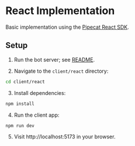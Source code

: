 # React Implementation

Basic implementation using the [Pipecat React SDK](https://docs.pipecat.ai/client/react/introduction).

## Setup

1. Run the bot server; see [README](../../README).

2. Navigate to the `client/react` directory:

```bash
cd client/react
```

3. Install dependencies:

```bash
npm install
```

4. Run the client app:

```
npm run dev
```

5. Visit http://localhost:5173 in your browser.

